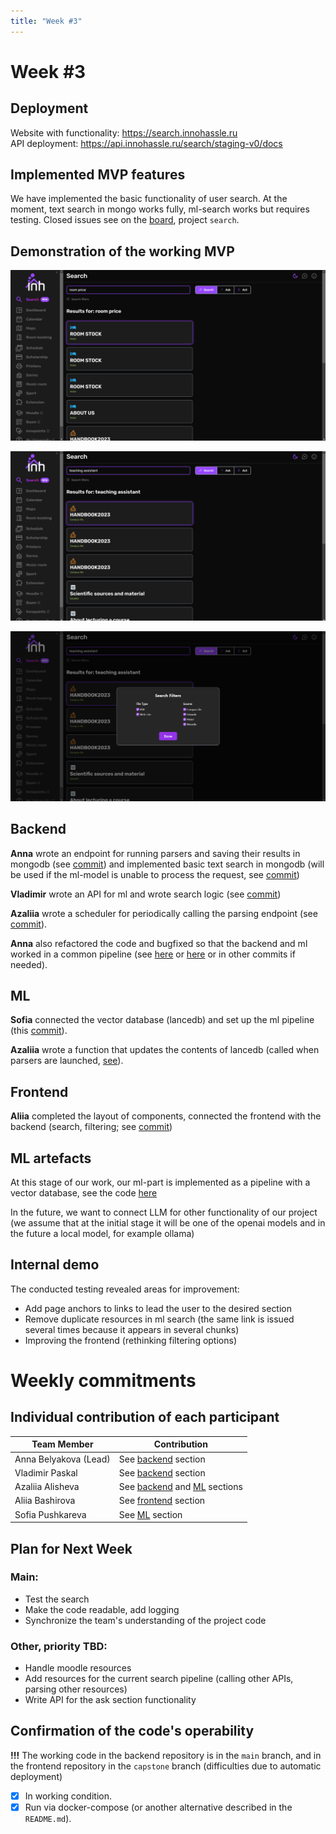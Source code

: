 ```yaml
---
title: "Week #3"
---
```


# **Week #3**

## Deployment

Website with functionality: https://search.innohassle.ru  
API deployment: https://api.innohassle.ru/search/staging-v0/docs

## Implemented MVP features

We have implemented the basic functionality of user search. At the moment, text search in mongo works fully, ml-search works but requires testing. Closed issues see on the [board](https://github.com/orgs/one-zero-eight/projects/4), project `search`.

## Demonstration of the working MVP
![Image](https://github.com/belyakova-anna/Inno-Services-Search-Images/blob/main/Week3/mvp1.png?raw=true)

![Image](https://github.com/belyakova-anna/Inno-Services-Search-Images/blob/main/Week3/mvp2.png?raw=true)

![Image](https://github.com/belyakova-anna/Inno-Services-Search-Images/blob/main/Week3/mvp3.png?raw=true)

## Backend

**Anna** wrote an endpoint for running parsers and saving their results in mongodb (see [commit](https://github.com/one-zero-eight/search/commit/37af314d81d368746d06fe18c8e7c747c9e17142)) and implemented basic text search in mongodb (will be used if the ml-model is unable to process the request, see [commit](https://github.com/one-zero-eight/search/commit/da9f244dbba435eb22d7f8bab295eadd89b726d0))

**Vladimir** wrote an API for ml and wrote search logic (see [commit](https://github.com/one-zero-eight/search/commit/5440233f2a775a63dbb628818e2246eaada7c493))

**Azaliia** wrote a scheduler for periodically calling the parsing endpoint (see [commit](https://github.com/one-zero-eight/search/commit/5b7e2da273e9f418206754e008bbabd0cd47a219)).

**Anna** also refactored the code and bugfixed so that the backend and ml worked in a common pipeline (see [here](https://github.com/one-zero-eight/search/commit/aa367e27db3a9fd1dfb0f9d13f80c46d1fc93ce5) or [here](https://github.com/one-zero-eight/search/commit/8d666489f20c761049e5578f38b9b4c3a2be4a4f) or in other commits if needed).

## ML

**Sofia** connected the vector database (lancedb) and set up the ml pipeline (this [commit](https://github.com/one-zero-eight/search/commit/56ce6523b4e894f651878dcba85044fc970b3ee5)).

**Azaliia** wrote a function that updates the contents of lancedb (called when parsers are launched, [see](https://github.com/one-zero-eight/search/commit/075bbb8c75f814102ea22a28dbd909dce33f759e)).


## Frontend

**Aliia** completed the layout of components, connected the frontend with the backend (search, filtering; see [commit](https://github.com/one-zero-eight/website/commit/f738ee5070b87c9246f9ebb649b5e52889c54ce0))

## ML artefacts

At this stage of our work, our ml-part is implemented as a pipeline with a vector database, see the code [here](https://github.com/one-zero-eight/search/tree/main/src/ml_service)

In the future, we want to connect LLM for other functionality of our project (we assume that at the initial stage it will be one of the openai models and in the future a local model, for example ollama)

## Internal demo

The conducted testing revealed areas for improvement:
-  Add page anchors to links to lead the user to the desired section
-  Remove duplicate resources in ml search (the same link is issued several times because it appears in several chunks)
-  Improving the frontend (rethinking filtering options)

# Weekly commitments

## Individual contribution of each participant

| Team Member           | Contribution                                       |
|-----------------------|----------------------------------------------------|
| Anna Belyakova (Lead) | See [backend](https://capstone.innopolis.university/docs/2025/inno-services-search/week3/#backend) section     |
| Vladimir Paskal       | See [backend](https://capstone.innopolis.university/docs/2025/inno-services-search/week3/#backend) section                           |
| Azaliia Alisheva      | See [backend](https://capstone.innopolis.university/docs/2025/inno-services-search/week3/#backend) and [ML](https://capstone.innopolis.university/docs/2025/inno-services-search/week3/#ml) sections|
| Aliia Bashirova       | See [frontend](https://capstone.innopolis.university/docs/2025/inno-services-search/week3/#frontend) section |
| Sofia Pushkareva      | See [ML](https://capstone.innopolis.university/docs/2025/inno-services-search/week3/#ml) section                              |


## Plan for Next Week

### Main:
- Test the search
- Make the code readable, add logging
- Synchronize the team's understanding of the project code
### Other, priority TBD:
- Handle moodle resources
- Add resources for the current search pipeline (calling other APIs, parsing other resources)
- Write API for the ask section functionality

## Confirmation of the code's operability

**!!!** The working code in the backend repository is in the `main` branch, and in the frontend repository in the `capstone` branch (difficulties due to automatic deployment)
- [X] In working condition.
- [X] Run via docker-compose (or another alternative described in the `README.md`).